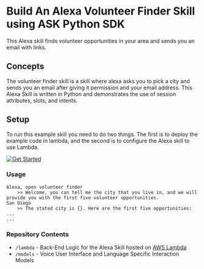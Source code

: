 Build An Alexa Volunteer Finder Skill using ASK Python SDK
=========================================

This Alexa skill finds volunteer opportunities in your area and sends you an email with links. 


Concepts
--------

The volunteer finder skill is a skill where alexa asks you to pick a city and sends you an email after giving it permission and your email address. This Alexa Skill is written in Python and demonstrates 
the use of session attributes, slots, and intents.

Setup
-----

To run this example skill you need to do two things. The first is to
deploy the example code in lambda, and the second is to configure the
Alexa skill to use Lambda. 

[![Get Started](https://camo.githubusercontent.com/db9b9ce26327ad3bac57ec4daf0961a382d75790/68747470733a2f2f6d2e6d656469612d616d617a6f6e2e636f6d2f696d616765732f472f30312f6d6f62696c652d617070732f6465782f616c6578612f616c6578612d736b696c6c732d6b69742f7475746f7269616c732f67656e6572616c2f627574746f6e732f627574746f6e5f6765745f737461727465642e5f5454485f2e706e67)](https://developer.amazon.com/en-US/alexa/alexa-skills-kit/get-deeper/tutorials-code-samples/alexa-skill-python-tutorial)

### Usage

```text
Alexa, open volunteer finder
	>> Welcome, you can tell me the city that you live in, and we will provide you with the first five volunteer opportunities.
San Diego
	>> The stated city is {}. Here are the first five opportunities: ...      
...
```

### Repository Contents	 
* `/lambda` - Back-End Logic for the Alexa Skill hosted on [AWS Lambda](https://aws.amazon.com/lambda/)
* `/models` - Voice User Interface and Language Specific Interaction Models